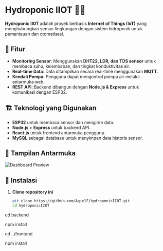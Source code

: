 # Hydroponic IIOT 🌱💧  

**Hydroponic IIOT** adalah proyek berbasis **Internet of Things (IoT)** yang menghubungkan sensor lingkungan dengan sistem hidroponik untuk pemantauan dan otomatisasi.

## 🚀 Fitur  
- **Monitoring Sensor**: Menggunakan **DHT22, LDR, dan TDS sensor** untuk membaca suhu, kelembaban, dan tingkat konduktivitas air.  
- **Real-time Data**: Data ditampilkan secara real-time menggunakan **MQTT**.  
- **Kendali Pompa**: Pengguna dapat mengontrol pompa air melalui antarmuka web.  
- **REST API**: Backend dibangun dengan **Node.js & Express** untuk komunikasi dengan ESP32.  

## 🏗️ Teknologi yang Digunakan  
- **ESP32** untuk membaca sensor dan mengirim data.  
- **Node.js + Express** untuk backend API.  
- **React.js** untuk frontend antarmuka pengguna.  
- **MySQL** sebagai database untuk menyimpan data historis sensor.  


## 📸 Tampilan Antarmuka  
![Dashboard Preview](https://via.placeholder.com/800x400.png?text=Screenshot+Dashboard)  

## 🔧 Instalasi  
1. **Clone repository ini**  
   ```sh
   git clone https://github.com/AgielF/hydroponicIIOT.git
   cd hydroponicIIOT
cd backend

npm install

cd ../frontend

npm install
